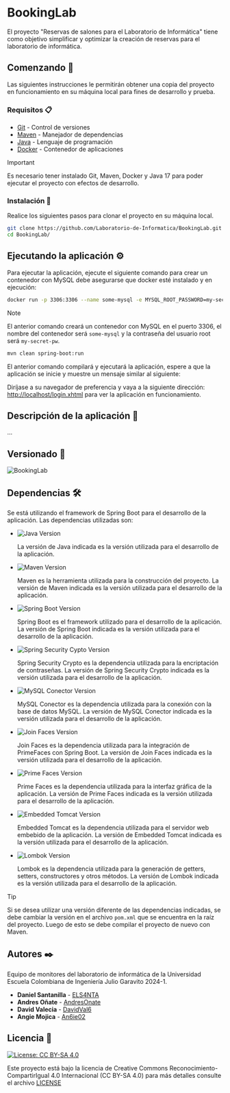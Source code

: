 # BookingLab

El proyecto "Reservas de salones para el Laboratorio de Informática" tiene como objetivo simplificar y optimizar la creación de reservas para el laboratorio de informática.

## Comenzando 🚀

Las siguientes instrucciones le permitirán obtener una copia del proyecto en funcionamiento en su máquina local para fines de desarrollo y prueba.

### Requisitos 📋

* [Git](https://git-scm.com/) - Control de versiones
* [Maven](https://maven.apache.org/) - Manejador de dependencias
* [Java](https://www.oracle.com/java/technologies/downloads/#java17) - Lenguaje de programación
* [Docker](https://www.docker.com/) - Contenedor de aplicaciones

> [!IMPORTANT]
> Es necesario tener instalado Git, Maven, Docker y Java 17 para poder ejecutar el proyecto con efectos de desarrollo.

### Instalación 🔧

Realice los siguientes pasos para clonar el proyecto en su máquina local.

```bash
git clone https://github.com/Laboratorio-de-Informatica/BookingLab.git
cd BookingLab/

```

## Ejecutando la aplicación ⚙️

Para ejecutar la aplicación, ejecute el siguiente comando para crear un contenedor con MySQL debe asegurarse que docker esté instalado y en ejecución:

```bash
docker run -p 3306:3306 --name some-mysql -e MYSQL_ROOT_PASSWORD=my-secret-pw -d mysql:latest

```

> [!NOTE]  
> El anterior comando creará un contenedor con MySQL en el puerto 3306, el nombre del contenedor será `some-mysql` y la contraseña del usuario root será `my-secret-pw`.

```bash
mvn clean spring-boot:run

```

El anterior comando compilará y ejecutará la aplicación, espere a que la aplicación se inicie y muestre un mensaje similar al siguiente:

Diríjase a su navegador de preferencia y vaya a la siguiente dirección: [http://localhost/login.xhtml](http://localhost/login.xhtml) para ver la aplicación en funcionamiento.

## Descripción de la aplicación 📖

...

## Versionado 📌

![BookingLab](https://img.shields.io/badge/BookingLab-v1.0.0-blue)

## Dependencias 🛠️

Se está utilizando el framework de Spring Boot para el desarrollo de la aplicación. Las dependencias utilizadas son:

* ![Java Version](https://img.shields.io/badge/Java-v17.0.9-orange)

    La versión de Java indicada es la versión utilizada para el desarrollo de la aplicación.

* ![Maven Version](https://img.shields.io/badge/Maven-v3.9.5-lightgrey)

    Maven es la herramienta utilizada para la construcción del proyecto. La versión de Maven indicada es la versión utilizada para el desarrollo de la aplicación.

* ![Spring Boot Version](https://img.shields.io/badge/SpringBoot-v3.2.2-green)

    Spring Boot es el framework utilizado para el desarrollo de la aplicación. La versión de Spring Boot indicada es la versión utilizada para el desarrollo de la aplicación.

* ![Spring Security Cypto Version](https://img.shields.io/badge/SpringBootSecurity-v6.2.0-blue)

    Spring Security Crypto es la dependencia utilizada para la encriptación de contraseñas. La versión de Spring Security Crypto indicada es la versión utilizada para el desarrollo de la aplicación.

* ![MySQL Conector Version](https://img.shields.io/badge/MySQL-v8.2.0-purple)

    MySQL Conector es la dependencia utilizada para la conexión con la base de datos MySQL. La versión de MySQL Conector indicada es la versión utilizada para el desarrollo de la aplicación.

* ![Join Faces Version](https://img.shields.io/badge/JoinFaces-v5.2.2-red)

    Join Faces es la dependencia utilizada para la integración de PrimeFaces con Spring Boot. La versión de Join Faces indicada es la versión utilizada para el desarrollo de la aplicación.

* ![Prime Faces Version](https://img.shields.io/badge/PrimeFaces-v13.0.4-yellow)

    Prime Faces es la dependencia utilizada para la interfaz gráfica de la aplicación. La versión de Prime Faces indicada es la versión utilizada para el desarrollo de la aplicación.

* ![Embedded Tomcat Version](https://img.shields.io/badge/EmbeddedTomcat-v10.1.18-brown)

    Embedded Tomcat es la dependencia utilizada para el servidor web embebido de la aplicación. La versión de Embedded Tomcat indicada es la versión utilizada para el desarrollo de la aplicación.

* ![Lombok Version](https://img.shields.io/badge/Lombok-v1.18.30-lightblue)

    Lombok es la dependencia utilizada para la generación de getters, setters, constructores y otros métodos. La versión de Lombok indicada es la versión utilizada para el desarrollo de la aplicación.

> [!TIP]
> Si se desea utilizar una versión diferente de las dependencias indicadas, se debe cambiar la versión en el archivo `pom.xml` que se encuentra en la raíz del proyecto. Luego de esto se debe compilar el proyecto de nuevo con Maven.

## Autores ✒️

Equipo de monitores del laboratorio de informática de la Universidad Escuela Colombiana de Ingeniería Julio Garavito 2024-1.

* **Daniel Santanilla** - [ELS4NTA](https://github.com/ELS4NTA)
* **Andres Oñate** - [AndresOnate](https://github.com/AndresOnate)
* **David Valecia** - [DavidVal6](https://github.com/DavidVal6)
* **Angie Mojica** - [An6ie02](https://github.com/An6ie02)

## Licencia 📄

[![License: CC BY-SA 4.0](https://licensebuttons.net/l/by-sa/4.0/88x31.png)](https://creativecommons.org/licenses/by-sa/4.0/)

Este proyecto está bajo la licencia de Creative Commons Reconocimiento-CompartirIgual 4.0 Internacional (CC BY-SA 4.0) para más detalles consulte el archivo [LICENSE](LICENSE)
